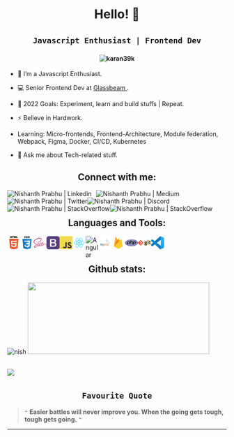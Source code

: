 # <p align="center"> Hello! 👋  </p>
## <p align="center"> ```Javascript Enthusiast | Frontend Dev``` </p>
<h4 align="center"<a href="https://github.com/nishanthprabhu2" target="_blank"><p align="center"> <img src="https://komarev.com/ghpvc/?username=nishanthprabhu2&label=Profile%20views&color=129e00&style=plastic" alt="karan39k" /> </p></h4>

  

- 🌱 I’m a Javascript Enthusiast.

- 💻 Senior Frontend Dev at <a  href="https://www.linkedin.com/company/glassbeam-inc">Glassbeam </a>.

- 🥅 2022 Goals: Experiment, learn and build stuffs | Repeat.

- ⚡ Believe in Hardwork.

- Learning: Micro-frontends, Frontend-Architecture, Module federation, Webpack, Figma, Docker, CI/CD, Kubernetes

- 💬 Ask me about Tech-related stuff.
 <!--  
<h2 align="center">Talented folks I work with</h2>
<h4> @github/nish-code </h4>  --> 

<h2 align="center">Connect with me:</h2>

  

<a style="margin-right:10px"  href="https://www.linkedin.com/in/nishanth-prabhu26/"  target="_blank">  

<img style="margin-right:10px" align="left"  alt="Nishanth Prabhu | Linkedin"  src="https://img.shields.io/badge/LinkedIn-0077B5?style=for-the-badge&logo=linkedin&logoColor=white"  />

</a>

<a  href="https://dev.to/nishanthprabhu2"  target="_blank">

<img  align="left"  alt="Nishanth Prabhu | Medium"  src="https://img.shields.io/badge/Dev.to-12100E?style=for-the-badge&logo=devdotto&logoColor=white"  />

</a>

<a  href="https://www.twitter.com/nishanthprabhu2"  target="_blank">

<img  align="left"  alt="Nishanth Prabhu | Twitter"  src="https://img.shields.io/badge/Twitter-00ACEE?style=for-the-badge&logo=twitter&logoColor=white"  />

</a>
<a  href="https://discord.gg/NqVzCcmeue"  target="_blank">

<img  align="left"  alt="Nishanth Prabhu | Discord"  src="https://img.shields.io/badge/Discord-7289DA?style=for-the-badge&logo=discord&logoColor=white"  />

</a>

<a  href="https://stackoverflow.com/users/5225976/nishanth"  target="_blank">

<img  align="left"  alt="Nishanth Prabhu | StackOverflow"  src="https://img.shields.io/badge/stack%20overflow-FE7A16?logo=stack-overflow&logoColor=white&style=for-the-badge"  />

</a>

<a  href="https://hashnode.com/@codes"  target="_blank">

<img  align="left"  alt="Nishanth Prabhu | StackOverflow"  src="https://img.shields.io/badge/Hashnode-2962FF?style=for-the-badge&logo=hashnode&logoColor=white"  />

</a>


<br/>


<br  />

  

<!-- ### ```Languages and Tools I use:``` -->
<h2 align="center">Languages and Tools:</h2>
  

<img  align="left"  alt="HTML5"  width="30px"  src="https://raw.githubusercontent.com/github/explore/80688e429a7d4ef2fca1e82350fe8e3517d3494d/topics/html/html.png"  />

<img  align="left"  alt="CSS3"  width="30px"  src="https://raw.githubusercontent.com/github/explore/80688e429a7d4ef2fca1e82350fe8e3517d3494d/topics/css/css.png"  />

<img  align="left"  alt="Sass"  width="30px"  src="https://raw.githubusercontent.com/github/explore/80688e429a7d4ef2fca1e82350fe8e3517d3494d/topics/sass/sass.png"  />

<img  align="left"  alt="Bootstrap"  width="30px"  src="https://raw.githubusercontent.com/github/explore/80688e429a7d4ef2fca1e82350fe8e3517d3494d/topics/bootstrap/bootstrap.png"/>

<img  align="left"  alt="JavaScript"  width="30px"  src="https://raw.githubusercontent.com/github/explore/80688e429a7d4ef2fca1e82350fe8e3517d3494d/topics/javascript/javascript.png"  />

<img  align="left"  alt="ReactJs"  width="30px"  src="https://raw.githubusercontent.com/github/explore/80688e429a7d4ef2fca1e82350fe8e3517d3494d/topics/react/react.png"/>

<img  align="left"  alt="Angular"  width="30px"  src="https://avatars.githubusercontent.com/u/139426?s=200&v=4"/>



<img  align="left"  alt="MySQL"  width="30px"  src="https://raw.githubusercontent.com/github/explore/80688e429a7d4ef2fca1e82350fe8e3517d3494d/topics/mysql/mysql.png"  />

<img  align="left"  alt="Firebase"  width="30px"  src="https://raw.githubusercontent.com/github/explore/80688e429a7d4ef2fca1e82350fe8e3517d3494d/topics/firebase/firebase.png"/>

<img  align="left"  alt="PHP"  width="30px"  src="https://raw.githubusercontent.com/github/explore/ccc16358ac4530c6a69b1b80c7223cd2744dea83/topics/php/php.png"/>

<img  align="left"  alt="Git"  width="30px"  src="https://raw.githubusercontent.com/github/explore/80688e429a7d4ef2fca1e82350fe8e3517d3494d/topics/git/git.png"  />

<img  align="left"  alt="Visual Studio Code"  width="30px"  src="https://raw.githubusercontent.com/github/explore/80688e429a7d4ef2fca1e82350fe8e3517d3494d/topics/visual-studio-code/visual-studio-code.png"  />

<br  />



<br/>


 
<!--  ### ```Github stats ```   -->
<h2 align="center">Github stats:</h2>

 ![nish](https://github-readme-stats.vercel.app/api/top-langs/?username=nishanthprabhu2&layout=compact&hide=html&theme=merko) <img src="https://github-readme-streak-stats.herokuapp.com/?user=nishanthprabhu2&theme=dark" width="417" height="164">
  <!--##### ``` Profile Views:```
  ### ![nish](https://profile-counter.glitch.me/{nishanthprabhu2}/count.svg) -->


<!--<img  align="center"  src="https://github-readme-stats.vercel.app/api?username=nishanthprabhu2&count_private=true&show_icons=true&theme=radical" width="1000"/> -->

<br/>
<img   src="https://activity-graph.herokuapp.com/graph?username=nishanthprabhu2&theme=xcode"/>

<!--### ``` Watch my contribution graph get eaten by the snake 🐍``` -->

<!-- platane/snk works, it just puts it on a new branch -->
<!--![nishanthprabhu2 snake gif](https://github.com/Nishanthprabhu2/Nishanthprabhu2/blob/output/github-contribution-grid-snake.gif) -->

### <h2 align = "center">```Favourite Quote```</h2>

> ```❝``` **Easier battles will never improve you. When the going gets tough,**
> **tough gets going.** ```❞```
  

---
